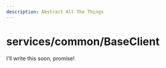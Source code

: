 ```yaml
---
description: Abstract All The Things
---
```


# services/common/BaseClient

I'll write this soon, promise!
